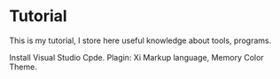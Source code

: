 # Tutorial
This is my tutorial, I store here useful knowledge about tools, programs.

Install Visual Studio Cpde.
Plagin: Xi Markup language, Memory Color Theme.
